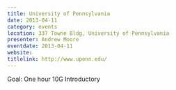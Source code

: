 ```yaml
---
title: University of Pennsylvania
date: 2013-04-11
category: events
location: 337 Towne Bldg, University of Pennsylvania
presenter: Andrew Moore
eventdate: 2013-04-11
website:
titlelink: http://www.upenn.edu/
---
```

Goal: One hour 10G Introductory

